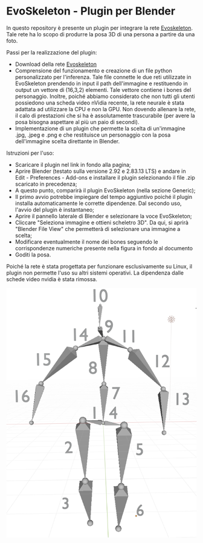 # EvoSkeleton - Plugin per Blender

In questo repository è presente un plugin per integrare la rete [Evoskeleton](https://github.com/Nicholasli1995/EvoSkeleton). Tale rete ha lo scopo di produrre la posa 3D di una persona a partire da una foto.

Passi per la realizzazione del plugin:

- Download della rete [Evoskeleton](https://github.com/Nicholasli1995/EvoSkeleton)
- Comprensione del funzionamento e creazione di un file python personalizzato per l'inferenza. Tale file connette le due reti utilizzate in EvoSkeleton prendendo in input il path dell'immagine e restituendo in output un vettore di (16,3,2) elementi. Tale vettore contiene i bones del personaggio. Inoltre, poiché abbiamo considerato che non tutti gli utenti possiedono una scheda video nVidia recente, la rete neurale è stata adattata ad utilizzare la CPU e non la GPU. Non dovendo allenare la rete, il calo di prestazioni che si ha è assolutamente trascurabile (per avere la posa bisogna aspettare al più un paio di secondi).
- Implementazione di un plugin che permette la scelta di un'immagine .jpg, .jpeg e .png e che restituisce un personaggio con la posa dell'immagine scelta direttante in Blender.

Istruzioni per l'uso:

  - Scaricare il plugin nel link in fondo alla pagina;
  - Aprire Blender (testato sulla versione 2.92 e 2.83.13 LTS) e andare in Edit - Preferences - Add-ons e installare il plugin selezionando il file .zip scaricato in precedenza;
  - A questo punto, comparirà il plugin EvoSkeleton (nella sezione Generic);
  - Il primo avvio potrebbe impiegare del tempo aggiuntivo poiché il plugin installa automaticamente le corrette dipendenze. Dal secondo uso, l'avvio del plugin è instantaneo;
  - Aprire il pannello laterale di Blender e selezionare la voce EvoSkeleton;
  - Cliccare "Seleziona immagine e ottieni scheletro 3D". Da qui, si aprirà "Blender File View" che permetterà di selezionare una immagine a scelta;
  - Modificare eventualmente il nome dei bones seguendo le corrispondenze numeriche presente nella figura in fondo al documento
  - Goditi la posa.

Poiché la rete è stata progettata per funzionare esclusivamente su Linux, il plugin non permette l'uso su altri sistemi operativi. La dipendenza dalle schede video nvidia è stata rimossa.

![skeleton](https://github.com/alessiogatto/progettoCG-M/blob/main/skeleton.png)
